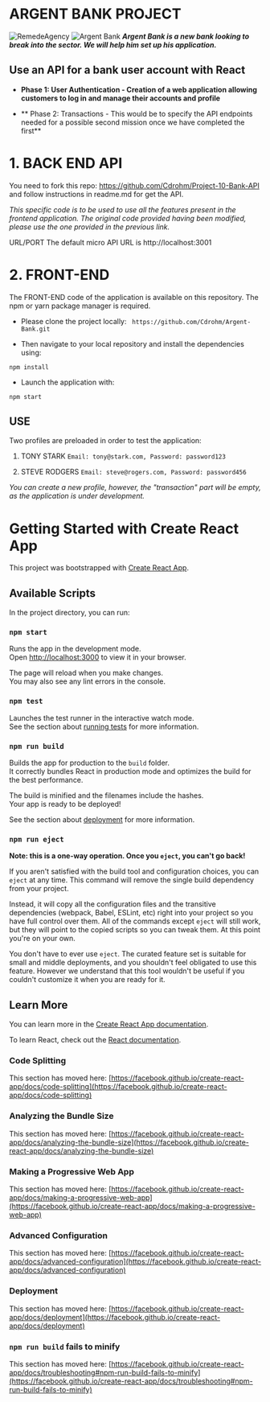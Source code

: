 # ARGENT BANK PROJECT
![RemedeAgency](https://user.oc-static.com/upload/2020/08/14/15974097192929_image1.png "RemedeAgency")
![Argent Bank](https://user.oc-static.com/upload/2020/08/14/1597410191519_image2.png "Argent Bank")
***Argent Bank is a new bank looking to break into the sector. We will help him set up his application.***

## Use an API for a bank user account with React
- **Phase 1: User Authentication - Creation of a web application allowing customers to log in and manage their accounts and profile**

- ** Phase 2: Transactions - This would be to specify the API endpoints needed for a possible second mission once we have completed the first**

# **1. BACK END API**

You need to fork this repo: https://github.com/Cdrohm/Project-10-Bank-API and follow instructions in readme.md for get the API.

*This specific code is to be used to use all the features present in the frontend application.
The original code provided having been modified, please use the one provided in the previous link.*

URL/PORT
The default micro API URL is http://localhost:3001


# 2. FRONT-END

The FRONT-END code of the application is available on this repository. The npm or yarn package manager is required.
- Please clone the project locally:
` https://github.com/Cdrohm/Argent-Bank.git`

- Then navigate to your local repository and install the dependencies using:

`npm install`

- Launch the application with:

`npm start`

## USE

Two profiles are preloaded in order to test the application:

1. TONY STARK
`Email: tony@stark.com,
Password: password123`

2. STEVE RODGERS
`Email: steve@rogers.com,
Password: password456`

*You can create a new profile, however, the "transaction" part will be empty, as the application is under development.*

# Getting Started with Create React App

This project was bootstrapped with [Create React App](https://github.com/facebook/create-react-app).

## Available Scripts

In the project directory, you can run:

### `npm start`

Runs the app in the development mode.\
Open [http://localhost:3000](http://localhost:3000) to view it in your browser.

The page will reload when you make changes.\
You may also see any lint errors in the console.

### `npm test`

Launches the test runner in the interactive watch mode.\
See the section about [running tests](https://facebook.github.io/create-react-app/docs/running-tests) for more information.

### `npm run build`

Builds the app for production to the `build` folder.\
It correctly bundles React in production mode and optimizes the build for the best performance.

The build is minified and the filenames include the hashes.\
Your app is ready to be deployed!

See the section about [deployment](https://facebook.github.io/create-react-app/docs/deployment) for more information.

### `npm run eject`

**Note: this is a one-way operation. Once you `eject`, you can't go back!**

If you aren't satisfied with the build tool and configuration choices, you can `eject` at any time. This command will remove the single build dependency from your project.

Instead, it will copy all the configuration files and the transitive dependencies (webpack, Babel, ESLint, etc) right into your project so you have full control over them. All of the commands except `eject` will still work, but they will point to the copied scripts so you can tweak them. At this point you're on your own.

You don't have to ever use `eject`. The curated feature set is suitable for small and middle deployments, and you shouldn't feel obligated to use this feature. However we understand that this tool wouldn't be useful if you couldn't customize it when you are ready for it.

## Learn More

You can learn more in the [Create React App documentation](https://facebook.github.io/create-react-app/docs/getting-started).

To learn React, check out the [React documentation](https://reactjs.org/).

### Code Splitting

This section has moved here: [https://facebook.github.io/create-react-app/docs/code-splitting](https://facebook.github.io/create-react-app/docs/code-splitting)

### Analyzing the Bundle Size

This section has moved here: [https://facebook.github.io/create-react-app/docs/analyzing-the-bundle-size](https://facebook.github.io/create-react-app/docs/analyzing-the-bundle-size)

### Making a Progressive Web App

This section has moved here: [https://facebook.github.io/create-react-app/docs/making-a-progressive-web-app](https://facebook.github.io/create-react-app/docs/making-a-progressive-web-app)

### Advanced Configuration

This section has moved here: [https://facebook.github.io/create-react-app/docs/advanced-configuration](https://facebook.github.io/create-react-app/docs/advanced-configuration)

### Deployment

This section has moved here: [https://facebook.github.io/create-react-app/docs/deployment](https://facebook.github.io/create-react-app/docs/deployment)

### `npm run build` fails to minify

This section has moved here: [https://facebook.github.io/create-react-app/docs/troubleshooting#npm-run-build-fails-to-minify](https://facebook.github.io/create-react-app/docs/troubleshooting#npm-run-build-fails-to-minify)
